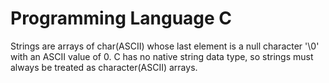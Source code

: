 # Programming Language C

Strings are arrays of char(ASCII) whose last element is a null character '\0' with an ASCII value of 0. C has no native string data type, so strings must always be treated as character(ASCII) arrays.